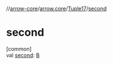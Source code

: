 //[arrow-core](../../../index.md)/[arrow.core](../index.md)/[Tuple17](index.md)/[second](second.md)

# second

[common]\
val [second](second.md): [B](index.md)
